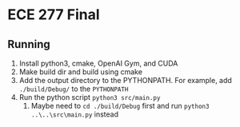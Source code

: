 # ECE 277 Final

## Running

1. Install python3, cmake, OpenAI Gym, and CUDA
2. Make build dir and build using cmake
3. Add the output directory to the PYTHONPATH. For example, add `./build/Debug/` to the `PYTHONPATH`
4. Run the python script `python3 src/main.py`
   1. Maybe need to `cd ./build/Debug` first and run `python3 ..\..\src\main.py` instead 